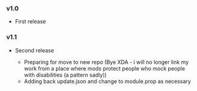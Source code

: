 ### v1.0

- First release

### v1.1

- Second release

    - Preparing for move to new repo (Bye XDA - i will no longer link my work from a place where mods protect people who mock people with disabilities (a pattern sadly))
    - Adding back update.json and change to module.prop as necessary